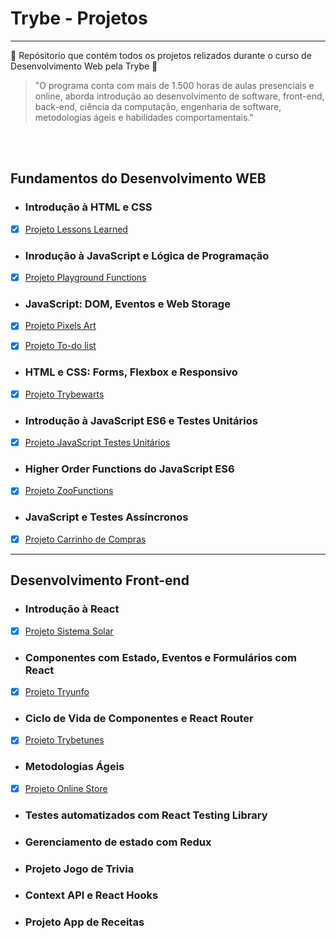 # Trybe - Projetos 
---

:rocket: Repósitorio que contém todos os projetos relizados durante o curso de Desenvolvimento Web pela Trybe :rocket:
<br>
> "O programa conta com mais de 1.500 horas de aulas presenciais e online, aborda introdução ao desenvolvimento de software, front-end, back-end, ciência da computação, engenharia de software, metodologias ágeis e habilidades comportamentais."
<br>
<br>

## Fundamentos do Desenvolvimento WEB


- ### Introdução à HTML e CSS
- [x] [Projeto Lessons Learned](https://github.com/FabricioCSM/Projects-Trybe-/tree/main/Projetos/Project%20Lessons%20Learned)


- ### Inrodução à JavaScript e Lógica de Programação
- [x] [Projeto Playground Functions](https://github.com/FabricioCSM/Projects-Trybe-/tree/main/Projetos/Project%20Playground%20Functions)


- ### JavaScript: DOM, Eventos e Web Storage
- [x] [Projeto Pixels Art](https://github.com/FabricioCSM/Projects-Trybe-/tree/main/Projetos/Project%20Pixels%20Art)



- [x] [Projeto To-do list](https://github.com/FabricioCSM/Projects-Trybe-/tree/main/Projetos/Project%20To-do-List)


- ### HTML e CSS: Forms, Flexbox e Responsivo

- [x] [Projeto Trybewarts](https://github.com/FabricioCSM/Projects-Trybe-/tree/main/Projetos/Project%20TrybeWarts)

- ### Introdução à JavaScript ES6 e Testes Unitários

- [x] [Projeto JavaScript Testes Unitários](https://github.com/FabricioCSM/Projects-Trybe-/tree/main/Projetos/Project%20UnitTests)

- ### Higher Order Functions do JavaScript ES6

- [x] [Projeto ZooFunctions](https://github.com/FabricioCSM/Projects-Trybe-/tree/main/Projetos/Project%20ZooFunctions)

- ### JavaScript e Testes Assíncronos

- [x] [Projeto Carrinho de Compras](https://github.com/FabricioCSM/Projects-Trybe-/tree/main/Projetos/Project%20ShoppingCart)

---

## Desenvolvimento Front-end

- ### Introdução à React
- [x] [Projeto Sistema Solar](https://github.com/FabricioCSM/Projects-Trybe-/tree/main/Projetos/Project%20SolarSystem)

- ### Componentes com Estado, Eventos e Formulários com React
- [x] [Projeto Tryunfo](https://github.com/FabricioCSM/Projects-Trybe-/tree/main/Projetos/Projeto_Tryunfo)

- ### Ciclo de Vida de Componentes e React Router
- [x] [Projeto Trybetunes](https://github.com/FabricioCSM/Projects-Trybe-/tree/main/Projetos/Projeto_Trybetunes)

- ### Metodologias Ágeis
- [x] [Projeto Online Store](https://github.com/FabricioCSM/Projects-Trybe-/tree/main/Projetos/Projeto_Frontend-online-store)

- ### Testes automatizados com React Testing Library

- ### Gerenciamento de estado com Redux

- ### Projeto Jogo de Trivia

- ### Context API e React Hooks

- ### Projeto App de Receitas
